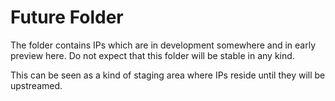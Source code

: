 # Future Folder

The folder contains IPs which are in development somewhere and in early preview
here. Do not expect that this folder will be stable in any kind.

This can be seen as a kind of staging area where IPs reside until they will be
upstreamed.
